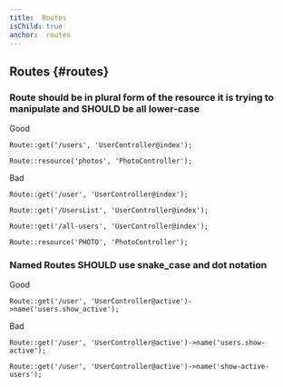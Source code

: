 ```yaml
---
title:  Routes
isChild: true
anchor:  routes
---
```


##  Routes {#routes}


### Route should be in plural form of the resource it is trying to manipulate and SHOULD be all lower-case

Good

```
Route::get('/users', 'UserController@index');
```

```
Route::resource('photos', 'PhotoController');
```

Bad

```
Route::get('/user', 'UserController@index');
```

```
Route::get('/UsersList', 'UserController@index');
```

```
Route::get('/all-users', 'UserController@index');
```

```
Route::resource('PHOTO', 'PhotoController');
```


### Named Routes SHOULD use snake_case and dot notation

Good

```
Route::get('/user', 'UserController@active')->name('users.show_active');
```

Bad

```
Route::get('/user', 'UserController@active')->name('users.show-active');
```

```
Route::get('/user', 'UserController@active')->name('show-active-users');
```

